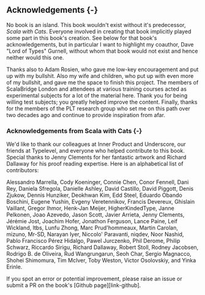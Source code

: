 ## Acknowledgements {-}

No book is an island.
This book wouldn't exist without it's predecessor, *Scala with Cats*.
Everyone involved in creating that book implicitly played some part in this book's creation.
See below for that book's acknowledgements, but in particular I want to highlight my coauthor,
Dave "Lord of Types" Gurnell, without whom that book would not exist and hence neither would this one.

Thanks also to Adam Rosien, who gave me low-key encouragement and put up with my bullshit. Also my wife and children, who put up with even more of my bullshit, and gave me the space to finish this project.
The members of ScalaBridge London and attendees at various training courses acted as experimental subjects for a lot of the material here. Thank you for being willing test subjects; you greatly helped improve the content.
Finally, thanks for the members of the PLT research group who set me on this path over two decades ago and continue to provide inspiration from afar.


### Acknowledgements from Scala with Cats {-}

We'd like to thank our colleagues at Inner Product and Underscore,
our friends at Typelevel,
and everyone who helped contribute to this book.
Special thanks to Jenny Clements for her fantastic artwork
and Richard Dallaway for his proof reading expertise.
Here is an alphabetical list of contributors:

Alessandro Marrella,
Cody Koeninger,
Connie Chen,
Conor Fennell,
Dani Rey,
Daniela Sfregola,
Danielle Ashley,
David Castillo,
David Piggott,
Denis Zjukow,
Dennis Hunziker,
Deokhwan Kim,
Edd Steel,
Eduardo Obando Boschini,
Eugene Yushin,
Evgeny Veretennikov,
Francis Devereux,
Ghislain Vaillant,
Gregor Ihmor,
Henk-Jan Meijer,
HigherKindedType,
Janne Pelkonen,
Joao Azevedo,
Jason Scott,
Javier Arrieta,
Jenny Clements,
Jérémie Jost,
Joachim Hofer,
Jonathon Ferguson,
Lance Paine,
Leif Wickland,
ltbs,
Lunfu Zhong,
Marc Prud'hommeaux,
Martin Carolan,
mizuno,
Mr-SD,
Narayan Iyer,
Niccolo' Paravanti,
niqdev,
Noor Nashid,
Pablo Francisco Pérez Hidalgo,
Pawel Jurczenko,
Phil Derome,
Philip Schwarz,
Riccardo Sirigu,
Richard Dallaway,
Robert Stoll,
Rodney Jacobsen,
Rodrigo B. de Oliveira,
Rud Wangrungarun,
Seoh Char,
Sergio Magnacco,
Shohei Shimomura,
Tim McIver,
Toby Weston,
Victor Osolovskiy,
and Yinka Erinle.

If you spot an error or potential improvement,
please raise an issue or submit a PR
on the book's [Github page][link-github].
